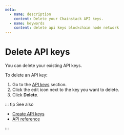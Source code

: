 ```yaml
---
meta:
  - name: description
    content: Delete your Chainstack API keys.
  - name: keywords
    content: delete api keys blockchain node network
---
```


# Delete API keys

You can delete your existing API keys.

To delete an API key:

1. Go to the <a href="https://chainstack.com/user/settings/api-keys" target="_blank">API keys</a> section.
1. Click the edit icon next to the key you want to delete.
1. Click **Delete**.

::: tip See also

* [Create API keys](/api/create-api-keys)
* [API reference](/api/api-reference)

:::
